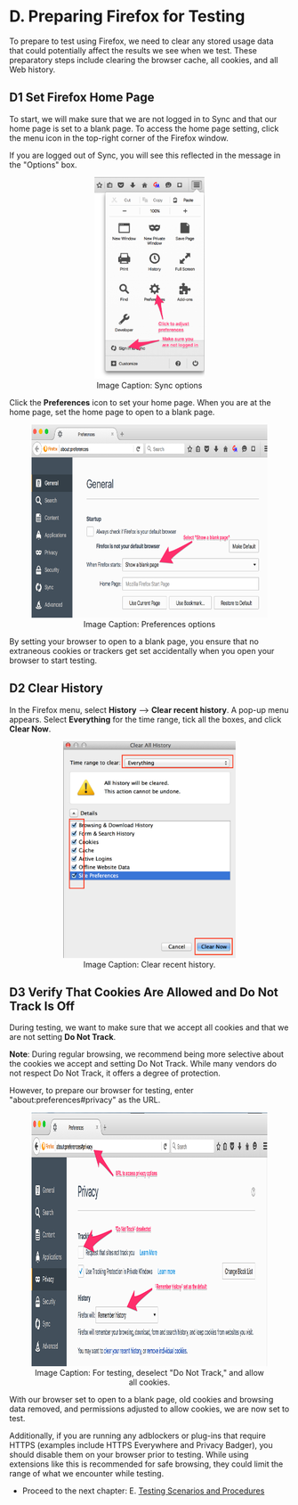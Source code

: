 # D. Preparing Firefox for Testing

To prepare to test using Firefox, we need to clear any stored usage data that could potentially affect the results we see when we test. These preparatory steps include clearing the browser cache, all cookies, and all Web history. 

## <a name="h.browser-homepage"></a>D1 Set Firefox Home Page

To start, we will make sure that we are not logged in to Sync and that our home page is set to a blank page. To access the home page setting, click the menu icon in the top-right corner of the Firefox window.

If you are logged out of Sync, you will see this reflected in the message in the "Options" box.

<div align="center">
<figure>
<img alt="Sync options" src="images/image114.png" style="width: 198px; height: 362px;" title="Sync options">
  <br>
<figcaption>Image Caption: Sync options</figcaption>
</figure>
</div></p>

Click the **Preferences** icon to set your home page. When you are at the home page, set the home page to open to a blank page.

<div align="center">
<figure>
  <img alt="Preferences options" src="images/image39.png" width="624" height="347" title="Preferences options">
    <br>
  <figcaption>Image Caption: Preferences options</figcaption>
</figure>
</div>

By setting your browser to open to a blank page, you ensure that no extraneous cookies or trackers get set accidentally when you open your browser to start testing.

## <a name="h.browser-history"></a>D2 Clear History

In the Firefox menu, select **History** --> **Clear recent history**. A pop-up menu appears. Select **Everything** for the time range, tick all the boxes, and click **Clear Now**.

<div align="center">
<figure>
  <img alt="Clear Recent History" src="images/image42.png" width="310" height="389" title="Clear Recent History">
    <br>
  <figcaption>Image Caption: Clear recent history.</figcaption>
</figure>
</div>

## <a name="h.browser-cookies"></a>D3 Verify That Cookies Are Allowed and Do Not Track Is Off

During testing, we want to make sure that we accept all cookies and that we are not setting **Do Not Track**. 

**Note**: During regular browsing, we recommend being more selective about the cookies we accept and setting Do Not Track. While many vendors do not respect Do Not Track, it offers a degree of protection.

However, to prepare our browser for testing, enter "about:preferences#privacy" as the URL. 

<div align="center">
<figure>
  <img alt="" src="images/image115.png" width="997" height="456" title="">
    <br>
  <figcaption>Image Caption: For testing, deselect "Do Not Track," and allow all cookies.</figcaption>
</figure>
</div>

With our browser set to open to a blank page, old cookies and browsing data removed, and permissions adjusted to allow cookies, we are now set to test.

Additionally, if you are running any adblockers or plug-ins that require HTTPS (examples include HTTPS Everywhere and Privacy Badger), you should disable them on your browser prior to testing. While using extensions like this is recommended for safe browsing, they could limit the range of what we encounter while testing.

* Proceed to the next chapter: E. [Testing Scenarios and Procedures](testing_scenarios.md)
